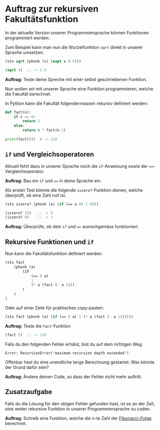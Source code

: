 # Auftrag zur rekursiven Fakultätsfunktion

In der aktuelle Version unserer Programmiersprache können Funktionen programmiert werden.  

Zum Beispiel kann man nun die Wurzelfunktion `sqrt` direkt in unserer Sprache umsetzen:

```scm
(sto sqrt (phonk (x) (expt x 0.5)))

(sqrt 4)  ;; -> 2.0
```

**Auftrag:** Teste deine Spreche mit einer selbst geschriebenen Funktion.

Nun wollen wir mit unserer Sprache eine Funktion programmieren, welche die Fakultät berechnet.

In Python kann die Fakultät folgendermassen rekursiv definiert werden:
```py
def fact(n):
    if n == 0:
        return 1
    else:
        return n * fact(n-1)
    
print(fact(5))  # -> 120
```

## `if` und Vergleichsoperatoren

Aktuell fehlt dazu in unserer Sprache noch die `if`-Anweisung sowie der `==`-Vergleichsoperator.

**Auftrag:** Bau ein `if` und `==` in deine Sprache ein.

Als ersten Test könnte die folgende `iszero?`-Funktion dienen, welche überprüft, ob eine Zahl null ist.
```scm
(sto iszero? (phonk (a) (if (== a 0) 1 0)))

(iszero? 15)   ;; -> 0
(iszero? 0)    ;; -> 1
```

**Auftrag:** Überprüfe, ob dein `if` und `==` wunschgemäss funktioniert.

## Rekursive Funktionen und `if`

Nun kann die Fakultätsfunktion definiert werden:
```scm
(sto fact
    (phonk (a) 
        (if 
            (== 0 a) 
            1
            (* a (fact (- a 1)))
        )
    )
)
```

Oder auf einer Zeile für praktisches copy-pasten:
```scm
(sto fact (phonk (a) (if (== 0 a) 1 (* a (fact (- a 1))))))
```

**Auftrag:** Teste die `fact`-Funktion
 
```scm
(fact 5)  ;; -> 120
```

Falls du den folgenden Fehler erhälst, bist du auf dem richtigen Weg.
```
Error: RecursionError('maximum recursion depth exceeded')
```

Offenbar hast du eine unendliche lange Berechnung gestartet. Was könnte der Grund dafür sein?

<!-- _Tipp:_ Studiere die [Zeile 78](#file-taschenrechner-py-L78) im Code unten. -->

**Auftrag:** Ändere deinen Code, so dass der Fehler nicht mehr auftritt.

## Zusatzaufgabe

Falls du die Lösung für den obigen Fehler gefunden hast, ist es an der Zeit, eine weiter rekursive Funktion in unserer Programmiersprache zu coden.

**Auftrag:** Schreib eine Funktion, welche die n-te Zahl der [Fibonacci-Folge](https://de.wikipedia.org/wiki/Fibonacci-Folge) berechnet.